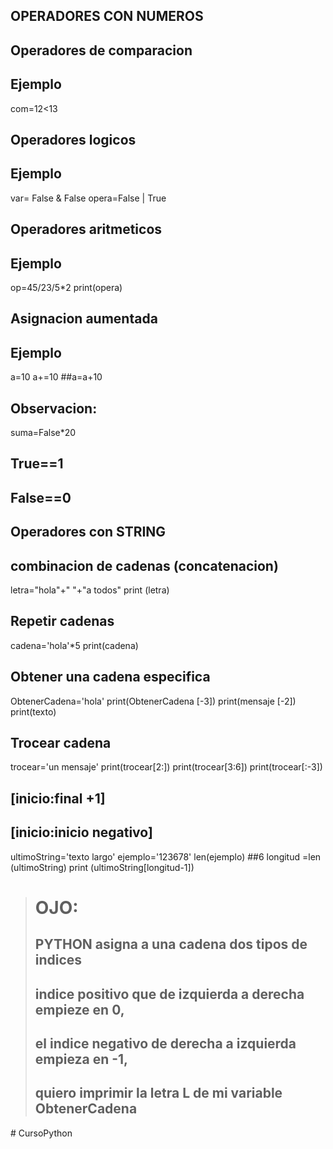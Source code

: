 ## **OPERADORES CON NUMEROS**

## **Operadores de comparacion**
## Ejemplo
com=12<13

## **Operadores logicos**
## Ejemplo
var= False & False
opera=False | True

## **Operadores aritmeticos**
## Ejemplo

op=45/23/5*2
print(opera)

## **Asignacion aumentada**
## Ejemplo
a=10
a+=10 ##a=a+10

## Observacion:
suma=False*20
## True==1
## False==0

## **Operadores con STRING**
## combinacion de cadenas (concatenacion)
letra="hola"+" "+"a todos"
print (letra)

## Repetir cadenas 
cadena='hola'*5
print(cadena)

## Obtener una cadena especifica 
ObtenerCadena='hola'
print(ObtenerCadena [-3])
print(mensaje [-2])
print(texto)

## Trocear cadena
trocear='un mensaje'
print(trocear[2:])
print(trocear[3:6])
print(trocear[:-3])

## [inicio:final +1]
## [inicio:inicio negativo]

ultimoString='texto largo'
ejemplo='123678'
len(ejemplo) ##6
longitud =len (ultimoString)
print (ultimoString[longitud-1])

># OJO:   
>## PYTHON asigna a una cadena dos tipos de indices
>## indice positivo que de izquierda a derecha empieze en 0,
>## el indice negativo de derecha a izquierda empieza en -1,
>## quiero imprimir la letra **L** de mi variable ObtenerCadena



#   C u r s o P y t h o n  
 